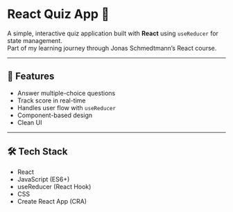 # React Quiz App 🎯

A simple, interactive quiz application built with **React** using `useReducer` for state management.  
Part of my learning journey through Jonas Schmedtmann’s React course.

---

## 🧠 Features

- Answer multiple-choice questions
- Track score in real-time
- Handles user flow with `useReducer`
- Component-based design
- Clean UI

---

## 🛠 Tech Stack

- React
- JavaScript (ES6+)
- useReducer (React Hook)
- CSS
- Create React App (CRA)

